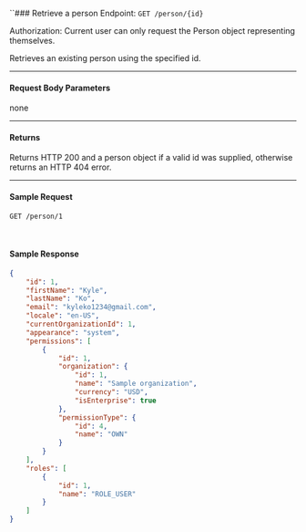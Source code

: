 ``### Retrieve a person
Endpoint: `GET /person/{id}`

Authorization: Current user can only request the Person object representing themselves.

Retrieves an existing person using the specified id.
___

#### Request Body Parameters
none
___
#### Returns
Returns HTTP 200 and a person object if a valid id was supplied, otherwise returns an HTTP 404 error.
___
#### Sample Request
	GET /person/1
<br />

#### Sample Response
```json 
{
    "id": 1,
    "firstName": "Kyle",
    "lastName": "Ko",
    "email": "kyleko1234@gmail.com",
    "locale": "en-US",
    "currentOrganizationId": 1,
	"appearance": "system",
    "permissions": [
        {
            "id": 1,
            "organization": {
                "id": 1,
                "name": "Sample organization",
                "currency": "USD",
                "isEnterprise": true
            },
            "permissionType": {
                "id": 4,
                "name": "OWN"
            }
        }
    ],
    "roles": [
        {
            "id": 1,
            "name": "ROLE_USER"
        }
    ]
}
```



